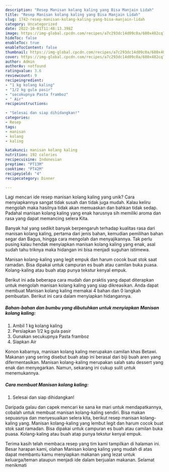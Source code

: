 ```yaml
---
description: "Resep Manisan kolang kaling yang Bisa Manjain Lidah"
title: "Resep Manisan kolang kaling yang Bisa Manjain Lidah"
slug: 1742-resep-manisan-kolang-kaling-yang-bisa-manjain-lidah
category: Uncategorized
date: 2022-10-01T11:48:13.398Z
image: https://img-global.cpcdn.com/recipes/a7c293dc14d09c0a/680x482cq70/manisan-kolang-kaling-foto-resep-utama.jpg
hideToc: false
enableToc: true
enableTocContent: false
thumbnail: https://img-global.cpcdn.com/recipes/a7c293dc14d09c0a/680x482cq70/manisan-kolang-kaling-foto-resep-utama.jpg
cover: https://img-global.cpcdn.com/recipes/a7c293dc14d09c0a/680x482cq70/manisan-kolang-kaling-foto-resep-utama.jpg
author: Admin
authorAv: notfound
ratingvalue: 3.6
reviewcount: 9
recipeingredient:
- "1 kg kolang kaling"
- "1/2 kg gula pasir"
- "secukupnya Pasta framboz"
- " Air"
recipeinstructions:

- "Selesai dan siap dihidangkan!"
categories:
- Resep
tags:
- manisan
- kolang
- kaling

katakunci: manisan kolang kaling 
nutrition: 192 calories
recipecuisine: Indonesian
preptime: "PT13M"
cooktime: "PT42M"
recipeyield: "4"
recipecategory: Dinner

---
```





Lagi mencari ide resep manisan kolang kaling yang unik? Cara menyiapkannya sangat tidak susah dan tidak juga mudah. Kalau keliru mengolah maka hasilnya tidak akan memuaskan dan bahkan tidak sedap. Padahal manisan kolang kaling yang enak harusnya sih memiliki aroma dan rasa yang dapat memancing selera Kita.





Banyak hal yang sedikit banyak berpengaruh terhadap kualitas rasa dari manisan kolang kaling, pertama dari jenis bahan, kemudian pemilihan bahan segar dan Bagus, hingga cara mengolah dan menyajikannya. Tak perlu pusing kalau hendak menyiapkan manisan kolang kaling yang enak,      asal sudah tahu triknya maka hidangan ini bisa menjadi suguhan istimewa.














Manisan kolang-kaling yang legit empuk dan harum cocok buat stok saat ramadan. Bisa dipakai untuk campuran es buah atau camilan buka puasa. Kolang-kaling atau buah atap punya tekstur kenyal empuk.






Berikut ini ada beberapa cara mudah dan praktis yang dapat diterapkan untuk mengolah manisan kolang kaling yang siap dikreasikan. Anda dapat membuat Manisan kolang kaling memakai 4 bahan dan 0 langkah pembuatan. Berikut ini cara dalam menyiapkan hidangannya.

<!--inarticleads1-->

##### Bahan-bahan dan bumbu yang dibutuhkan untuk menyiapkan Manisan kolang kaling:

1. Ambil 1 kg kolang kaling
1. Persiapkan 1/2 kg gula pasir
1. Gunakan secukupnya Pasta framboz
1. Siapkan  Air


Konon kabarnya, manisan kolang kaling merupakan camilan khas Betawi. Makanan yang sering disebut buah atap ini berasal dari biji buah aren yang difermentasikan. Manisan kolang-kaling merupakan salah satu dessert yang enak dan menyegarkan. Namun, sekarang ini cukup sulit untuk menemukannya. 

<!--inarticleads2-->

##### Cara membuat Manisan kolang kaling:


1. Selesai dan siap dihidangkan!

Daripada galau dan capek mencari ke sana ke mari untuk mendapatkannya, cobalah untuk membuat manisan kolang-kaling sendiri. Bisa makan sepuasnya dan menyesuaikan selera kita, berikut resep manisan kolang-kaling yang. Manisan kolang-kaling yang lembut legit dan harum cocok buat stok saat ramadan. Bisa dipakai untuk campuran es buah atau camilan buka puasa. Kolang-kaling atau buah atap punya tekstur kenyal empuk. 

Terima kasih telah membaca resep yang tim kami tampilkan di halaman ini. Besar harapan kami, olahan Manisan kolang kaling yang mudah di atas dapat membantu kamu menyiapkan makanan yang lezat untuk keluarga/teman ataupun menjadi ide dalam berjualan makanan. Selamat menikmati
